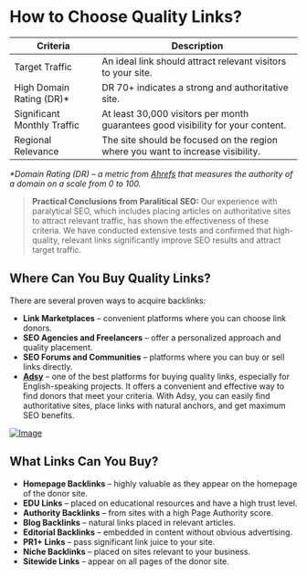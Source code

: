 <h1>How to Choose Quality Links?</h1>
<table>
    <thead>
        <tr>
            <th>Criteria</th>
            <th>Description</th>
        </tr>
    </thead>
    <tbody>
        <tr>
            <td>Target Traffic</td>
            <td>An ideal link should attract relevant visitors to your site.</td>
        </tr>
        <tr>
            <td>High Domain Rating (DR)*</td>
            <td>DR 70+ indicates a strong and authoritative site.</td>
        </tr>
        <tr>
            <td>Significant Monthly Traffic</td>
            <td>At least 30,000 visitors per month guarantees good visibility for your content.</td>
        </tr>
        <tr>
            <td>Regional Relevance</td>
            <td>The site should be focused on the region where you want to increase visibility.</td>
        </tr>
    </tbody>
</table>
<p><em>*Domain Rating (DR) – a metric from <a href="https://ahrefs.com" target="_blank">Ahrefs</a> that measures the authority of a domain on a scale from 0 to 100.</em></p>

<blockquote>
    <strong>Practical Conclusions from Paralitical SEO:</strong> Our experience with paralytical SEO, which includes placing articles on authoritative sites to attract relevant traffic, has shown the effectiveness of these criteria. We have conducted extensive tests and confirmed that high-quality, relevant links significantly improve SEO results and attract target traffic.
</blockquote>

<h2>Where Can You Buy Quality Links?</h2>
<p>There are several proven ways to acquire backlinks:</p>
<ul>
    <li><strong>Link Marketplaces</strong> – convenient platforms where you can choose link donors.</li>
    <li><strong>SEO Agencies and Freelancers</strong> – offer a personalized approach and quality placement.</li>
    <li><strong>SEO Forums and Communities</strong> – platforms where you can buy or sell links directly.</li>
    <li><strong><a href="https://ref.adsy.com/?ref=referral&ref_type=direct&ref_id=jcckfooeo3etdkvh&ref_item=3" target="_blank">Adsy</a></strong> – one of the best platforms for buying quality links, especially for English-speaking projects. It offers a convenient and effective way to find donors that meet your criteria. With Adsy, you can easily find authoritative sites, place links with natural anchors, and get maximum SEO benefits.</li>
</ul>

<!-- Insert the correct image here -->
<a href="https://github.com/user-attachments/assets/61420bec-3b24-4a18-abe5-3e2c6594515b">
    <img src="https://github.com/user-attachments/assets/61420bec-3b24-4a18-abe5-3e2c6594515b" alt="Image">
</a>

<h2>What Links Can You Buy?</h2>
<ul>
    <li><strong>Homepage Backlinks</strong> – highly valuable as they appear on the homepage of the donor site.</li>
    <li><strong>EDU Links</strong> – placed on educational resources and have a high trust level.</li>
    <li><strong>Authority Backlinks</strong> – from sites with a high Page Authority score.</li>
    <li><strong>Blog Backlinks</strong> – natural links placed in relevant articles.</li>
    <li><strong>Editorial Backlinks</strong> – embedded in content without obvious advertising.</li>
    <li><strong>PR1+ Links</strong> – pass significant link juice to your site.</li>
    <li><strong>Niche Backlinks</strong> – placed on sites relevant to your business.</li>
    <li><strong>Sitewide Links</strong> – appear on all pages of the donor site.</li>
</ul>
